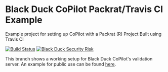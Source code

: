 # Black Duck CoPilot Packrat/Travis CI Example
Example project for setting up CoPilot with a Packrat (R) Project Built using Travis CI

[![Build Status](https://travis-ci.org/BlackDuckCoPilot/example-packrat-travis.svg?branch=validation)](https://travis-ci.org/BlackDuckCoPilot/example-packrat-travis) [![Black Duck Security Risk](https://copilot-valid.blackducksoftware.com/github/groups/BlackDuckCoPilot/locations/example-packrat-travis/public/results/branches/validation/badge-risk.svg)](https://copilot-valid.blackducksoftware.com/github/groups/BlackDuckCoPilot/locations/example-packrat-travis/public/results/branches/validation)

This branch shows a working setup for Black Duck CoPilot's validation server. An example for public use can be found [here](https://github.com/BlackDuckCoPilot/example-packrat-travis).
